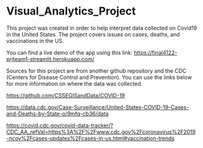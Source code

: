 # Visual_Analytics_Project

This project was created in order to help interpret data collected on Covid19 in the United States.
The project covers issues on cases, deaths, and vaccinations in the US.

You can find a live demo of the app using this link: https://final4122-prjteam1-streamlit.herokuapp.com/

Sources for this project are from another github repository and the CDC (Centers for Disease Control and Prevention). You can use the links below for more information on where the data was collected.

https://github.com/CSSEGISandData/COVID-19

https://data.cdc.gov/Case-Surveillance/United-States-COVID-19-Cases-and-Deaths-by-State-o/9mfq-cb36/data

https://covid.cdc.gov/covid-data-tracker/?CDC_AA_refVal=https%3A%2F%2Fwww.cdc.gov%2Fcoronavirus%2F2019-ncov%2Fcases-updates%2Fcases-in-us.html#vaccination-trends
